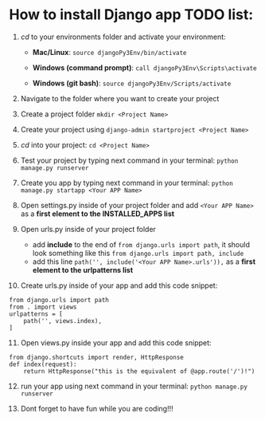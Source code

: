 # How to install Django app TODO list:

1. *cd* to your environments folder and activate your environment:

    - **Mac/Linux**: `source djangoPy3Env/bin/activate`                      

    - **Windows (command prompt)**: `call djangoPy3Env\Scripts\activate`    

    - **Windows (git bash)**: `source djangoPy3Env/Scripts/activate`      

2. Navigate to the folder where you want to create your project

3. Create a project folder `mkdir <Project Name>`

4. Create your project using 
`django-admin startproject <Project Name>`

5. *cd* into your project: `cd <Project Name>`

6. Test your project by typing next command in your terminal: `python manage.py runserver`

7. Create you app by typing next command in your terminal: `python manage.py startapp <Your APP Name>`

8. Open settings.py inside of your project folder and add `<Your APP Name>` as a **first element to the INSTALLED_APPS list**

9. Open urls.py inside of your project folder 
    - add **include** to the end of `from django.urls import path`, it should look something like this `from django.urls import path, include`
    - add this line `path('', include('<Your APP Name>.urls')),` as a **first element to the urlpatterns list**

10. Create urls.py inside of your app and add this code snippet: 
```
from django.urls import path     
from . import views
urlpatterns = [
    path('', views.index),	   
]
```

11. Open views.py inside your app and add this code snippet: 
```
from django.shortcuts import render, HttpResponse
def index(request):
    return HttpResponse("this is the equivalent of @app.route('/')!")
```

12. run your app using next command in your terminal: `python manage.py runserver`

13. Dont forget to have fun while you are coding!!!